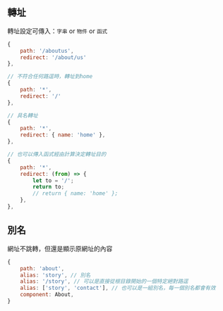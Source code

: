 ## 轉址

轉址設定可傳入：`字串` or `物件` or `函式`

```javascript
{
    path: '/aboutus',
    redirect: '/about/us'
},

// 不符合任何路逕時，轉址到home
{
    path: '*',
    redirect: '/'
},

// 具名轉址
{
    path: '*',
    redirect: { name: 'home' },
},

// 也可以傳入函式經由計算決定轉址目的
{
    path: '*',
    redirect: (from) => {
        let to = '/';
        return to;
        // return { name: 'home' };
    },
},
```

## 別名

網址不跳轉，但還是顯示原網址的內容

```javascript
{
    path: 'about',
    alias: 'story', // 別名
    alias: '/story', // 可以是直接從根目錄開始的一個特定絕對路逕
    alias: ['story', 'contact'], // 也可以是一組別名，每一個別名都會有效
    component: About,
}
```
